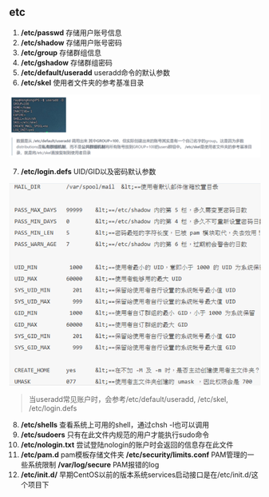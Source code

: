 ## etc
1. **/etc/passwd** 存储用户账号信息
2. **/etc/shadow** 存储用户账号密码
3. **/etc/group** 存储群组信息
4. **/etc/gshadow** 存储群组密码
5. **/etc/default/useradd** useradd命令的默认参数
6. **/etc/skel** 使用者文件夹的参考基准目录

![alt text](image.png)

7. **/etc/login.defs** UID/GID以及密码默认参数

![alt text](image-1.png)

> 当useradd常见账户时，会参考/etc/default/useradd, /etc/skel, /etc/login.defs

8. **/etc/shells** 查看系统上可用的shell，通过chsh -l也可以调用
9. **/etc/sudoers** 只有在此文件内规范的用户才能执行sudo命令
10. **/etc/nologin.txt** 尝试登陆nologin的账户时会返回的信息存在此文件
11. **/etc/pam.d** pam模板存储文件夹 **/etc/security/limits.conf** PAM管理的一些系统限制 **/var/log/secure** PAM报错的log
12. **/etc/init.d/** 早期CentOS以前的版本系统services启动接口是在/etc/init.d/这个项目下
